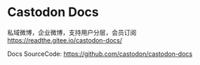 # Castodon Docs
私域微博，企业微博，支持用户分层，会员订阅
https://readthe.gitee.io/castodon-docs/

Docs SourceCode: https://github.com/castodon/castodon-docs
